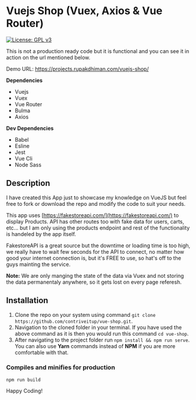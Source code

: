 # Vuejs Shop (Vuex, Axios & Vue Router)

[![License: GPL v3](https://img.shields.io/badge/License-GPLv3-blue.svg)](https://www.gnu.org/licenses/gpl-3.0)

This is not a production ready code but it is functional and you can see it in action on the url mentioned below.

Demo URL: https://projects.rupakdhiman.com/vuejs-shop/

**Dependencies**

- Vuejs
- Vuex
- Vue Router
- Bulma
- Axios

**Dev Dependencies**

- Babel
- Esline
- Jest
- Vue Cli
- Node Sass

## Description

I have created this App just to showcase my knowledge on VueJS but feel free to fork or download the repo and modify the code to suit your needs.

This app uses [https://fakestoreapi.com/](https://fakestoreapi.com/) to display Products. API has other routes too with fake data for users, carts, etc... but I am only using the products endpoint and rest of the functionality is handeled by the app itself.

FakestoreAPI is a great source but the downtime or loading time is too high, we really have to wait few seconds for the API to connect, no matter how good your internet connection is, but it's FREE to use, so hat's off to the guys mainting the service.

**Note:** We are only manging the state of the data via Vuex and not storing the data permanentaly anywhere, so it gets lost on every page referesh.

## Installation

1. Clone the repo on your system using command `git clone https://github.com/contriveitup/vue-shop.git`.
2. Navigation to the cloned folder in your terminal. If you have used the above command as it is then you would run this command `cd vue-shop`.
3. After navigating to the project folder run `npm install && npm run serve`. You can also use **Yarn** commands instead of **NPM** if you are more comfortable with that.

### Compiles and minifies for production

```
npm run build
```

Happy Coding!
